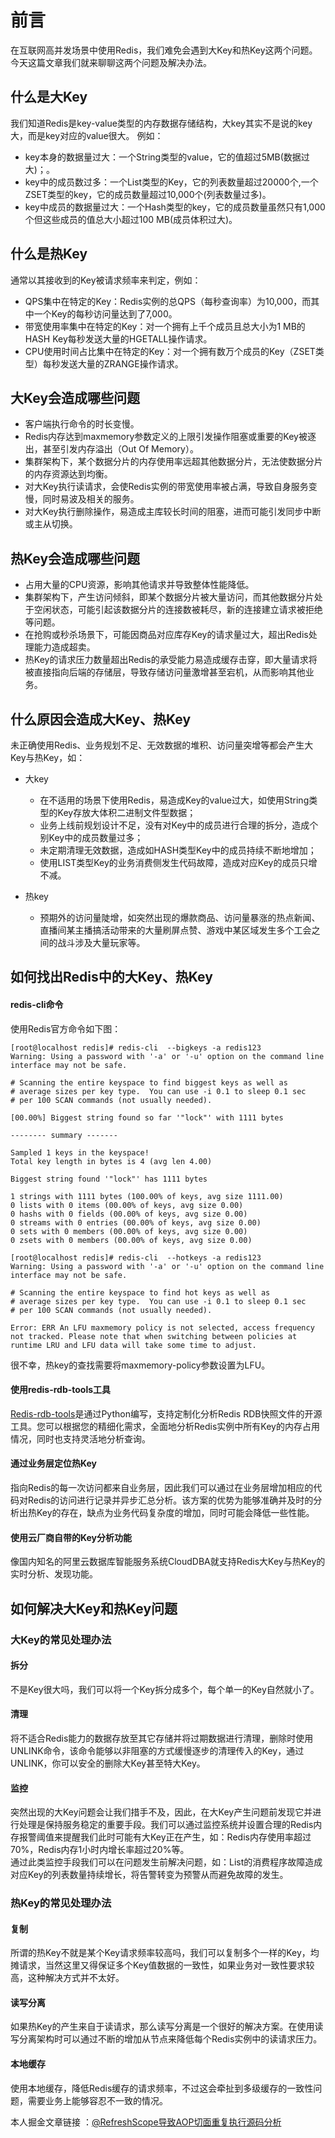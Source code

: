 # 前言

在互联网高并发场景中使用Redis，我们难免会遇到大Key和热Key这两个问题。今天这篇文章我们就来聊聊这两个问题及解决办法。

## 什么是大Key

我们知道Redis是key-value类型的内存数据存储结构，大key其实不是说的key大，而是key对应的value很大。
例如：

- key本身的数据量过大：一个String类型的value，它的值超过5MB(数据过大)；。
- key中的成员数过多：一个List类型的Key，它的列表数量超过20000个,一个ZSET类型的key，它的成员数量超过10,000个(列表数量过多)。
- key中成员的数据量过大：一个Hash类型的key，它的成员数量虽然只有1,000个但这些成员的值总大小超过100 MB(成员体积过大)。

## 什么是热Key

通常以其接收到的Key被请求频率来判定，例如：

- QPS集中在特定的Key：Redis实例的总QPS（每秒查询率）为10,000，而其中一个Key的每秒访问量达到了7,000。
- 带宽使用率集中在特定的Key：对一个拥有上千个成员且总大小为1 MB的HASH Key每秒发送大量的HGETALL操作请求。
- CPU使用时间占比集中在特定的Key：对一个拥有数万个成员的Key（ZSET类型）每秒发送大量的ZRANGE操作请求。

## 大Key会造成哪些问题

- 客户端执行命令的时长变慢。
- Redis内存达到maxmemory参数定义的上限引发操作阻塞或重要的Key被逐出，甚至引发内存溢出（Out Of Memory）。
- 集群架构下，某个数据分片的内存使用率远超其他数据分片，无法使数据分片的内存资源达到均衡。
- 对大Key执行读请求，会使Redis实例的带宽使用率被占满，导致自身服务变慢，同时易波及相关的服务。
- 对大Key执行删除操作，易造成主库较长时间的阻塞，进而可能引发同步中断或主从切换。

## 热Key会造成哪些问题

- 占用大量的CPU资源，影响其他请求并导致整体性能降低。
- 集群架构下，产生访问倾斜，即某个数据分片被大量访问，而其他数据分片处于空闲状态，可能引起该数据分片的连接数被耗尽，新的连接建立请求被拒绝等问题。
- 在抢购或秒杀场景下，可能因商品对应库存Key的请求量过大，超出Redis处理能力造成超卖。
- 热Key的请求压力数量超出Redis的承受能力易造成缓存击穿，即大量请求将被直接指向后端的存储层，导致存储访问量激增甚至宕机，从而影响其他业务。

## 什么原因会造成大Key、热Key

未正确使用Redis、业务规划不足、无效数据的堆积、访问量突增等都会产生大Key与热Key，如：

- 大key

    - 在不适用的场景下使用Redis，易造成Key的value过大，如使用String类型的Key存放大体积二进制文件型数据；
    - 业务上线前规划设计不足，没有对Key中的成员进行合理的拆分，造成个别Key中的成员数量过多；
    - 未定期清理无效数据，造成如HASH类型Key中的成员持续不断地增加；
    - 使用LIST类型Key的业务消费侧发生代码故障，造成对应Key的成员只增不减。

- 热key

    - 预期外的访问量陡增，如突然出现的爆款商品、访问量暴涨的热点新闻、直播间某主播搞活动带来的大量刷屏点赞、游戏中某区域发生多个工会之间的战斗涉及大量玩家等。

## 如何找出Redis中的大Key、热Key

#### redis-cli命令

使用Redis官方命令如下图：

```shell
[root@localhost redis]# redis-cli  --bigkeys -a redis123
Warning: Using a password with '-a' or '-u' option on the command line interface may not be safe.

# Scanning the entire keyspace to find biggest keys as well as
# average sizes per key type.  You can use -i 0.1 to sleep 0.1 sec
# per 100 SCAN commands (not usually needed).

[00.00%] Biggest string found so far '"lock"' with 1111 bytes

-------- summary -------

Sampled 1 keys in the keyspace!
Total key length in bytes is 4 (avg len 4.00)

Biggest string found '"lock"' has 1111 bytes

1 strings with 1111 bytes (100.00% of keys, avg size 1111.00)
0 lists with 0 items (00.00% of keys, avg size 0.00)
0 hashs with 0 fields (00.00% of keys, avg size 0.00)
0 streams with 0 entries (00.00% of keys, avg size 0.00)
0 sets with 0 members (00.00% of keys, avg size 0.00)
0 zsets with 0 members (00.00% of keys, avg size 0.00)
```

```shell
[root@localhost redis]# redis-cli  --hotkeys -a redis123
Warning: Using a password with '-a' or '-u' option on the command line interface may not be safe.

# Scanning the entire keyspace to find hot keys as well as
# average sizes per key type.  You can use -i 0.1 to sleep 0.1 sec
# per 100 SCAN commands (not usually needed).

Error: ERR An LFU maxmemory policy is not selected, access frequency not tracked. Please note that when switching between policies at runtime LRU and LFU data will take some time to adjust.
```

很不幸，热key的查找需要将maxmemory-policy参数设置为LFU。

#### 使用redis-rdb-tools工具

[Redis-rdb-tools](https://github.com/sripathikrishnan/redis-rdb-tools)是通过Python编写，支持定制化分析Redis
RDB快照文件的开源工具。您可以根据您的精细化需求，全面地分析Redis实例中所有Key的内存占用情况，同时也支持灵活地分析查询。

#### 通过业务层定位热Key

指向Redis的每一次访问都来自业务层，因此我们可以通过在业务层增加相应的代码对Redis的访问进行记录并异步汇总分析。该方案的优势为能够准确并及时的分析出热Key的存在，缺点为业务代码复杂度的增加，同时可能会降低一些性能。

#### 使用云厂商自带的Key分析功能

像国内知名的阿里云数据库智能服务系统CloudDBA就支持Redis大Key与热Key的实时分析、发现功能。

## 如何解决大Key和热Key问题

### 大Key的常见处理办法

#### 拆分

不是Key很大吗，我们可以将一个Key拆分成多个，每个单一的Key自然就小了。

#### 清理

将不适合Redis能力的数据存放至其它存储并将过期数据进行清理，删除时使用UNLINK命令，该命令能够以非阻塞的方式缓慢逐步的清理传入的Key，通过UNLINK，你可以安全的删除大Key甚至特大Key。

#### 监控

突然出现的大Key问题会让我们措手不及，因此，在大Key产生问题前发现它并进行处理是保持服务稳定的重要手段。我们可以通过监控系统并设置合理的Redis内存报警阈值来提醒我们此时可能有大Key正在产生，如：Redis内存使用率超过70%，Redis内存1小时内增长率超过20%等。  
通过此类监控手段我们可以在问题发生前解决问题，如：List的消费程序故障造成对应Key的列表数量持续增长，将告警转变为预警从而避免故障的发生。

### 热Key的常见处理办法

#### 复制

所谓的热Key不就是某个Key请求频率较高吗，我们可以复制多个一样的Key，均摊请求，当然这里又得保证多个Key值数据的一致性，如果业务对一致性要求较高，这种解决方式并不太好。

#### 读写分离

如果热Key的产生来自于读请求，那么读写分离是一个很好的解决方案。在使用读写分离架构时可以通过不断的增加从节点来降低每个Redis实例中的读请求压力。

#### 本地缓存

使用本地缓存，降低Redis缓存的请求频率，不过这会牵扯到多级缓存的一致性问题，需要业务上能够容忍不一致的情况。

本人掘金文章链接 ：[@RefreshScope导致AOP切面重复执行源码分析](https://juejin.cn/post/7325261939432243236)
